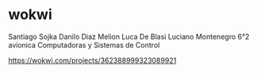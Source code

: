 # wokwi
Santiago Sojka
Danilo Diaz Melion
Luca De Blasi
Luciano Montenegro
6°2 avionica 
Computadoras y Sistemas de Control

https://wokwi.com/projects/362388999323089921
